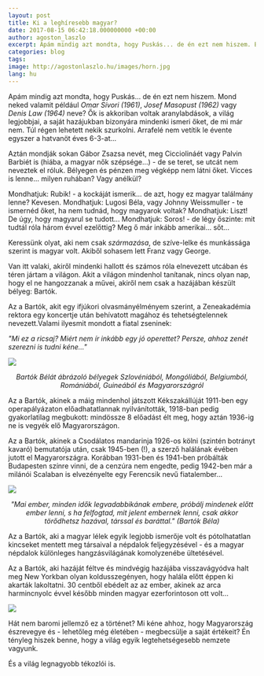 ```yaml
---
layout: post
title: Ki a leghíresebb magyar?
date: 2017-08-15 06:42:18.000000000 +00:00
author: agoston_laszlo
excerpt: Apám mindig azt mondta, hogy Puskás... de én ezt nem hiszem. Egyrészt nem sok Puskás-térrel találkoztam életemben, nem is tanítják az iskolákban. De van egy magyar, akiről rengeteg teret és utcát neveztek el a világon...
categories: blog
tags: 
image: http://agostonlaszlo.hu/images/horn.jpg
lang: hu
---
```

Apám mindig azt mondta, hogy Puskás... de én ezt nem hiszem. Mond neked valamit például *Omar Sívori (1961)*, *Josef Masopust (1962)* vagy *Denis Law (1964)* neve? Ők is akkoriban voltak aranylabdások, a világ legjobbjai, a saját hazájukban bizonyára mindenki ismeri őket, de mi már nem. Túl régen lehetett nekik szurkolni. Arrafelé nem vetítik le évente egyszer a hatvanöt éves 6-3-at...

Aztán mondják sokan Gábor Zsazsa nevét, meg Cicciolináét vagy Palvin Barbiét is (hiába, a magyar nők szépsége...) - de se teret, se utcát nem neveztek el róluk. Bélyegen és pénzen meg végképp nem látni őket. Vicces is lenne... milyen ruhában? Vagy anélkül?

Mondhatjuk: Rubik! - a kockáját ismerik... de azt, hogy ez magyar találmány lenne? Kevesen.
Mondhatjuk: Lugosi Béla, vagy Johnny Weissmuller - te ismernéd őket, ha nem tudnád, hogy magyarok voltak?
Mondhatjuk: Liszt! De úgy, hogy magyarul se tudott...
Mondhatjuk: Soros! - de légy őszinte: mit tudtál róla három évvel ezelőttig? Meg ő már inkább amerikai... sőt...

Keressünk olyat, aki nem csak *származása*, de szíve-lelke és munkássága szerint is magyar volt. Akiből sohasem lett Franz vagy George.

Van itt valaki, akiről mindenki hallott és számos róla elnevezett utcában és téren jártam a világon. Akit a világon mindenhol tanítanak, nincs olyan nap, hogy el ne hangozzanak a művei, akiről nem csak a hazájában készült bélyeg: Bartók.

Az a Bartók, akit egy ifjúkori olvasmányélményem szerint, a Zeneakadémia rektora egy koncertje után behívatott magához és tehetségtelennek nevezett.Valami ilyesmit mondott a fiatal zseninek:

*"Mi ez a ricsaj? Miért nem ír inkább egy jó operettet? Persze, ahhoz zenét szerezni is tudni kéne..."*

![](http://agostonlaszlo.hu/images/bartokbelyegek.jpg)
<em><center>Bartók Bélát ábrázoló bélyegek Szlovéniából, Mongóliából, Belgiumból, Romániából, Guineából és Magyarországról</center></em>

Az a Bartók, akinek a máig mindenhol játszott Kékszakállúját 1911-ben egy operapályázaton előadhatatlannak nyilvánították, 1918-ban pedig gyakorlatilag megbukott: mindössze 8 előadást élt meg, hogy aztán 1936-ig ne is vegyék elő Magyarországon.

Az a Bartók, akinek a Csodálatos mandarinja 1926-os kölni (szintén botrányt kavaró) bemutatója után, csak 1945-ben (!), a szerző halálának évében jutott el Magyarországra. Korábban 1931-ben és 1941-ben próbálták Budapesten színre vinni, de a cenzúra nem engedte, pedig 1942-ben már a milánói Scalaban is elvezényelte egy Ferencsik nevű fiatalember...

![](http://agostonlaszlo.hu/images/bartok.jpg)
<em><center>"Mai ember, minden idők legvadabbikának embere, próbálj mindenek előtt ember lenni, s ha felfogtad, mit jelent embernek lenni, csak akkor törődhetsz hazával, társsal és baráttal." (Bartók Béla)</center></em>

Az a Bartók, aki a magyar lélek egyik legjobb ismerője volt és pótolhatatlan kincseket mentett meg társaival a népdalok feljegyzésével - és a magyar népdalok különleges hangzásvilágának komolyzenébe ültetésével.

Az a Bartók, aki hazáját féltve és mindvégig hazájába visszavágyódva halt meg New Yorkban olyan koldusszegényen, hogy halála előtt éppen ki akarták lakoltatni. 30 centből ebédelt az az ember, akinek az arca harmincnyolc évvel később minden magyar ezerforintoson ott volt...

![](http://agostonlaszlo.hu/images/bartokezres.jpg)

Hát nem baromi jellemző ez a történet? Mi kéne ahhoz, hogy Magyarország észrevegye és - lehetőleg még életében -
megbecsülje a saját értékeit? Én tényleg hiszek benne, hogy a világ egyik legtehetségesebb nemzete vagyunk.

És a világ legnagyobb tékozlói is.
